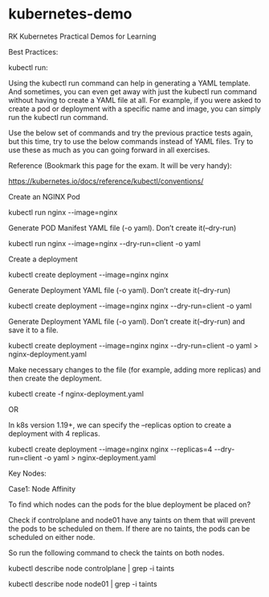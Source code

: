 # kubernetes-demo
RK Kubernetes Practical Demos for Learning 

Best Practices:


kubectl run: 


Using the kubectl run command can help in generating a YAML template. And sometimes, you can even get away with just the kubectl run command without having to create a YAML file at all. For example, if you were asked to create a pod or deployment with a specific name and image, you can simply run the kubectl run command.

Use the below set of commands and try the previous practice tests again, but this time, try to use the below commands instead of YAML files. Try to use these as much as you can going forward in all exercises.

Reference (Bookmark this page for the exam. It will be very handy):

https://kubernetes.io/docs/reference/kubectl/conventions/

Create an NGINX Pod

kubectl run nginx --image=nginx


Generate POD Manifest YAML file (-o yaml). Don’t create it(–dry-run)

kubectl run nginx --image=nginx --dry-run=client -o yaml


Create a deployment

kubectl create deployment --image=nginx nginx


Generate Deployment YAML file (-o yaml). Don’t create it(–dry-run)


kubectl create deployment --image=nginx nginx --dry-run=client -o yaml


Generate Deployment YAML file (-o yaml). Don’t create it(–dry-run) and save it to a file.


kubectl create deployment --image=nginx nginx --dry-run=client -o yaml > nginx-deployment.yaml


Make necessary changes to the file (for example, adding more replicas) and then create the deployment.


kubectl create -f nginx-deployment.yaml

OR

In k8s version 1.19+, we can specify the –replicas option to create a deployment with 4 replicas.


kubectl create deployment --image=nginx nginx --replicas=4 --dry-run=client -o yaml > nginx-deployment.yaml

Key Nodes:


Case1:   Node Affinity     


To find which nodes can the pods for the blue deployment be placed on?


Check if controlplane and node01 have any taints on them that will prevent the pods to be scheduled on them. If there are no taints, the pods can be scheduled on either node.

So run the following command to check the taints on both nodes.

kubectl describe node controlplane | grep -i taints

kubectl describe node node01 | grep -i taints

